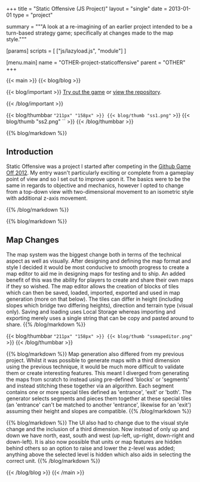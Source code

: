 +++
title = "Static Offensive (JS Project)"
layout = "single"
date = 2013-01-01
type = "project"

summary = """A look at a re-imagining of an earlier project intended
to be a turn-based strategy game; specifically at changes made to the
map style."""

[params]
  scripts = [
    ["js/lazyload.js", "module"]
  ]

[menu.main]
  name = "OTHER-project-staticoffensive"
	parent = "OTHER"
+++

{{< main >}}
{{< blog/blog >}}

{{< blog/important >}}
  [Try out the game][game] or [view the repository][repo].

  [game]: https://chikin.net/staticoffensive (Static Offensive Game Page)
  [repo]: https://github.com/dakodun/staticoffensive (Static Offensive Repository)
{{< /blog/important >}}

{{< blog/thumbbar `` "211px" "158px" >}}
  {{< blog/thumb "ss1.png" `` >}}
  {{< blog/thumb "ss2.png" `` >}}
{{< /blog/thumbbar >}}

{{% blog/markdown %}}
  ## Introduction

  Static Offensive was a project I started after competing in the
  [Github Game Off 2012][repo]. My entry wasn't particularly exciting
  or complete from a gameplay point of view and so I set out to improve
  upon it. The basics were to be the same in regards to objective and 
  mechanics, however I opted to change from a top-down view with
  two-dimensional movement to an isometric style with additional
  z-axis movement.

  [repo]: https://github.com/blog/1303-github-game-off (Github Game Off 2012 Page)
{{% /blog/markdown %}}

{{% blog/markdown %}}
  ## Map Changes

  The map system was the biggest change both in terms of the technical
  aspect as well as visually. After designing and defining the map
  format and style I decided it would be most conducive to smooth
  progress to create a map editor to aid me in designing maps for
  testing and to ship. An added benefit of this was the ability for
  players to create and share their own maps if they so wished. The
  map editor allows the creation of blocks of tiles which can then be
  saved, loaded, imported, exported and used in map generation (more
  on that below). The tiles can differ in height (including slopes
  which bridge two differing heights), direction and terrain type
  (visual only). Saving and loading uses Local Storage whereas
  importing and exporting merely uses a single string that can be copy
  and pasted around to share.
{{% /blog/markdown %}}

{{< blog/thumbbar `` "211px" "158px" >}}
  {{< blog/thumb "ssmapeditor.png" `` >}}
{{< /blog/thumbbar >}}

{{% blog/markdown %}}
  Map generation also differed from my previous project. Whilst it was
  possible to generate maps with a third dimension using the previous
  technique, it would be much more difficult to validate them or create
  interesting features. This meant I diverged from generating the maps
  from scratch to instead using pre-defined 'blocks' or 'segments' and
  instead stitching these together via an algorithm. Each segment
  contains one or more special tiles defined as 'entrance', 'exit' or
  'both'. The generator selects segments and pieces them together at
  these special tiles (an 'entrance' can't be matched to another
  'entrance', likewise for an 'exit') assuming their height and slopes
  are compatible.
{{% /blog/markdown %}}

{{% blog/markdown %}}
  The UI also had to change due to the visual style change and the
  inclusion of a third dimension. Now instead of only up and down we
  have north, east, south and west (up-left, up-right, down-right and
  down-left). It is also now possible that units or map features are
  hidden behind others so an option to raise and  lower the z-level was
  added; anything above the selected level is hidden which also aids in
  selecting the correct unit.
{{% /blog/markdown %}}

{{< /blog/blog >}}
{{< /main >}}
